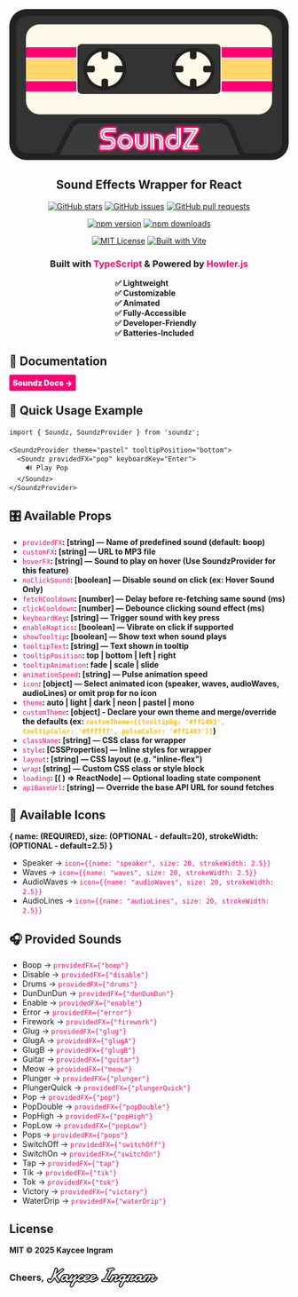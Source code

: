 <div align="center">
  <img height="auto" width="auto" src="https://raw.githubusercontent.com/kazewaze/assets-holder/main/soundz.svg" alt="Soundz" />
  <h2 style="font-weight: 700;">Sound Effects Wrapper for React</h2>
</div>

<div align="center">

  [![GitHub stars](https://img.shields.io/github/stars/kazewaze/soundz.svg?style=social)](https://github.com/kazewaze/soundz/stargazers)
  [![GitHub issues](https://img.shields.io/github/issues/kazewaze/soundz.svg)](https://github.com/kazewaze/soundz/issues)
  [![GitHub pull requests](https://img.shields.io/github/issues-pr/kazewaze/soundz.svg)](https://github.com/kazewaze/soundz/pulls)

  [![npm version](https://img.shields.io/npm/v/soundz.svg?style=flat&color=ff0072)](https://www.npmjs.com/package/soundz)
  [![npm downloads](https://img.shields.io/npm/dm/soundz.svg?style=flat&color=ff0072)](https://www.npmjs.com/package/soundz)

  [![MIT License](https://img.shields.io/badge/License-MIT-pink.svg?color=ff0072)](https://github.com/kazewaze/soundz/blob/main/LICENSE.md)
  [![Built with Vite](https://img.shields.io/badge/Built%20with%20Vite-646CFF.svg?logo=vite&logoColor=white&style=flat&color=ff0072)](https://vitejs.dev/)

  <h3 style="font-weight: 700;">Built with <a style="color: #ff0072; text-decoration: none;" href="https://www.typescriptlang.org">TypeScript</a> & Powered by <a style="color: #ff0072; text-decoration: none;" href="https://howlerjs.com">Howler.js</a></h3>

  <ul style="display: flex; flex-direction: column; justify-content: center; align-items: center; list-style-type: none;">
    <div style="display: flex; flex-direction: column; align-items: flex-start;">
      <li style="font-weight: 700;">✅ Lightweight</li>
      <li style="font-weight: 700;">✅ Customizable</li>
      <li style="font-weight: 700;">✅ Animated</li>
      <li style="font-weight: 700;">✅ Fully-Accessible</li>
      <li style="font-weight: 700;">✅ Developer-Friendly</li>
      <li style="font-weight: 700;">✅ Batteries-Included</li>
    </div>
  </ul>

</div>

## 📖 Documentation

<a style="padding: 5px; border: 1.5px solid #e70067; border-radius: 3px; font-weight: 900; text-decoration: none; color: #ffffff; background-color: #ff0072; cursor: pointer;" href="https://soundzjs.vercel.app/docs">
  Soundz Docs →
</a>

## 🚀 Quick Usage Example

```tsx
import { Soundz, SoundzProvider } from 'soundz';

<SoundzProvider theme="pastel" tooltipPosition="bottom">
  <Soundz providedFX="pop" keyboardKey="Enter">
    🔊 Play Pop
  </Soundz>
</SoundzProvider>
```

## 🎛 Available Props

- <code style="color: #ff0072;">providedFX</code><strong>: [string] — Name of predefined sound (default: boop)</strong>
- <code style="color: #ff0072;">customFX</code><strong>: [string] — URL to MP3 file</strong>
- <code style="color: #ff0072;">hoverFX</code><strong>: [string] — Sound to play on hover (Use SoundzProvider for this feature)</strong>
- <code style="color: #ff0072;">noClickSound</code><strong>: [boolean] — Disable sound on click (ex: Hover Sound Only)</strong>
- <code style="color: #ff0072;">fetchCooldown</code><strong>: [number] — Delay before re-fetching same sound (ms)</strong>
- <code style="color: #ff0072;">clickCooldown</code><strong>: [number] — Debounce clicking sound effect (ms)</strong>
- <code style="color: #ff0072;">keyboardKey</code><strong>: [string] — Trigger sound with key press</strong>
- <code style="color: #ff0072;">enableHaptics</code><strong>: [boolean] — Vibrate on click if supported</strong>
- <code style="color: #ff0072;">showTooltip</code><strong>: [boolean] — Show text when sound plays</strong>
- <code style="color: #ff0072;">tooltipText</code><strong>: [string] — Text shown in tooltip</strong>
- <code style="color: #ff0072;">tooltipPosition</code><strong>: top | bottom | left | right</strong>
- <code style="color: #ff0072;">tooltipAnimation</code><strong>: fade | scale | slide</strong>
- <code style="color: #ff0072;">animationSpeed</code><strong>: [string] — Pulse animation speed</strong>
- <code style="color: #ff0072;">icon</code><strong>: [object] — Select animated icon (speaker, waves, audioWaves, audioLines) or omit prop for no icon</strong>
- <code style="color: #ff0072;">theme</code><strong>: auto | light | dark | neon | pastel | mono</strong>
- <code style="color: #ff0072;">customTheme</code><strong>: [object] - Declare your own theme and merge/override the defaults (ex: <code style="color: #ffbd0a;">customTheme={{tooltipBg: '#ff1493', tooltipColor: '#ffffff', pulseColor: '#ff1493'}}</code>)</strong>
- <code style="color: #ff0072;">className</code><strong>: [string] — CSS class for wrapper</strong>
- <code style="color: #ff0072;">style</code><strong>: [CSSProperties] — Inline styles for wrapper</strong>
- <code style="color: #ff0072;">layout</code><strong>: [string] — CSS layout (e.g. "inline-flex")</strong>
- <code style="color: #ff0072;">wrap</code><strong>: [string] — Custom CSS class or style block</strong>
- <code style="color: #ff0072;">loading</code><strong>: [( ) => ReactNode] — Optional loading state component</strong>
- <code style="color: #ff0072;">apiBaseUrl</code><strong>: [string] — Override the base API URL for sound fetches</strong>

## 💯 Available Icons
__{ name: (REQUIRED), size: (OPTIONAL - default=20), strokeWidth: (OPTIONAL - default=2.5) }__

<ul className={styles.list}>
  <li>Speaker → <code style="color: #ff0072;">icon={{name: "speaker", size: 20, strokeWidth: 2.5}}</code></li>
  <li>Waves → <code style="color: #ff0072;">icon={{name: "waves", size: 20, strokeWidth: 2.5}}</code></li>
  <li>AudioWaves → <code style="color: #ff0072;">icon={{name: "audioWaves", size: 20, strokeWidth: 2.5}}</code></li>
  <li>AudioLines → <code style="color: #ff0072;">icon={{name: "audioLines", size: 20, strokeWidth: 2.5}}</code></li>
</ul>

## 🎧 Provided Sounds

<ul className={styles.list}>
  <li>Boop → <code style="color: #ff0072;">providedFX={"boop"}</code></li>
  <li>Disable → <code style="color: #ff0072;">providedFX={"disable"}</code></li>
  <li>Drums → <code style="color: #ff0072;">providedFX={"drums"}</code></li>
  <li>DunDunDun → <code style="color: #ff0072;">providedFX={"dunDunDun"}</code></li>
  <li>Enable → <code style="color: #ff0072;">providedFX={"enable"}</code></li>
  <li>Error → <code style="color: #ff0072;">providedFX={"error"}</code></li>
  <li>Firework → <code style="color: #ff0072;">providedFX={"firework"}</code></li>
  <li>Glug → <code style="color: #ff0072;">providedFX={"glug"}</code></li>
  <li>GlugA → <code style="color: #ff0072;">providedFX={"glugA"}</code></li>
  <li>GlugB → <code style="color: #ff0072;">providedFX={"glugB"}</code></li>
  <li>Guitar → <code style="color: #ff0072;">providedFX={"guitar"}</code></li>
  <li>Meow → <code style="color: #ff0072;">providedFX={"meow"}</code></li>
  <li>Plunger → <code style="color: #ff0072;">providedFX={"plunger"}</code></li>
  <li>PlungerQuick → <code style="color: #ff0072;">providedFX={"plungerQuick"}</code></li>
  <li>Pop → <code style="color: #ff0072;">providedFX={"pop"}</code></li>
  <li>PopDouble → <code style="color: #ff0072;">providedFX={"popDouble"}</code></li>
  <li>PopHigh → <code style="color: #ff0072;">providedFX={"popHigh"}</code></li>
  <li>PopLow → <code style="color: #ff0072;">providedFX={"popLow"}</code></li>
  <li>Pops → <code style="color: #ff0072;">providedFX={"pops"}</code></li>
  <li>SwitchOff → <code style="color: #ff0072;">providedFX={"switchOff"}</code></li>
  <li>SwitchOn → <code style="color: #ff0072;">providedFX={"switchOn"}</code></li>
  <li>Tap → <code style="color: #ff0072;">providedFX={"tap"}</code></li>
  <li>Tik → <code style="color: #ff0072;">providedFX={"tik"}</code></li>
  <li>Tok → <code style="color: #ff0072;">providedFX={"tok"}</code></li>
  <li>Victory → <code style="color: #ff0072;">providedFX={"victory"}</code></li>
  <li>WaterDrip → <code style="color: #ff0072;">providedFX={"waterDrip"}</code></li>
</ul>

## License

__MIT © 2025 Kaycee Ingram__

<h3 style="display: flex; align-items: center; gap: 5px;">
  Cheers,
  <img
    height="auto"
    width="200px"
    src="https://raw.githubusercontent.com/kazewaze/assets-holder/main/kaycee.svg"
    alt="Kaycee Ingram" />
</h3>